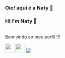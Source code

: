 ### Oie! aqui é a Naty  👋
### Hi i'm Naty  👋

<br> Bem vindo ao meu perfil !!! 

<img src=https://github.com/TheDudeThatCode/TheDudeThatCode/blob/master/Assets/Earth.gif width="30"> 

<img src=https://github.com/TheDudeThatCode/TheDudeThatCode/blob/master/Assets/happy.gif width="30">


<img src=https://github.githubassets.com/images/icons/emoji/unicode/1f1e7-1f1f7.png?v8>

                                                                                                            

<!--
**Natandroulis/Natandroulis** is a ✨ _special_ ✨ repository because its `README.md` (this file) appears on your GitHub profile.

Here are some ideas to get you started:

- 🔭 I’m currently working on ...
- 🌱 I’m currently learning ...
- 👯 I’m looking to collaborate on ...
- 🤔 I’m looking for help with ...
- 💬 Ask me about ...
- 📫 How to reach me: ...
- 😄 Pronouns: ...
- ⚡ Fun fact: ...
-->
